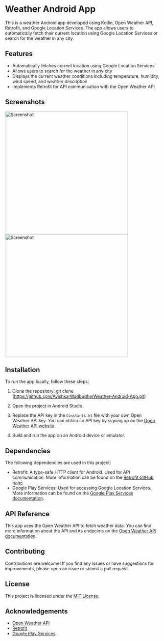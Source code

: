 # Weather Android App

This is a weather Android app developed using Kotlin, Open Weather API, Retrofit, and Google Location Services. The app allows users to automatically fetch their current location using Google Location Services or search for the weather in any city.

## Features

- Automatically fetches current location using Google Location Services
- Allows users to search for the weather in any city
- Displays the current weather conditions including temperature, humidity, wind speed, and weather description
- Implements Retrofit for API communication with the Open Weather API

## Screenshots
<img src="https://github.com/AvishkarWadbudhe/Weather-Android-App/assets/96787413/0b001643-038a-4fcf-b42b-6f26423490b8" alt="Screenshot" width="400px">
<img src="https://github.com/AvishkarWadbudhe/Weather-Android-App/assets/96787413/d60eef2e-41f9-4745-83b9-2c969c5e04a4" alt="Screenshot" width="400px">

## Installation

To run the app locally, follow these steps:

1. Clone the repository: git clone (https://github.com/AvishkarWadbudhe/Weather-Android-App.git)

2. Open the project in Android Studio.

3. Replace the API key in the `Constants.kt` file with your own Open Weather API key. You can obtain an API key by signing up on the [Open Weather API website](https://openweathermap.org/).

4. Build and run the app on an Android device or emulator.

## Dependencies

The following dependencies are used in this project:

- Retrofit: A type-safe HTTP client for Android. Used for API communication. More information can be found on the [Retrofit GitHub page](https://github.com/square/retrofit).
- Google Play Services: Used for accessing Google Location Services. More information can be found on the [Google Play Services documentation](https://developers.google.com/android/guides/overview).

## API Reference

This app uses the Open Weather API to fetch weather data. You can find more information about the API and its endpoints on the [Open Weather API documentation](https://openweathermap.org/api).

## Contributing

Contributions are welcome! If you find any issues or have suggestions for improvements, please open an issue or submit a pull request.

## License

This project is licensed under the [MIT License](LICENSE).

## Acknowledgements

- [Open Weather API](https://openweathermap.org/)
- [Retrofit](https://github.com/square/retrofit)
- [Google Play Services](https://developers.google.com/android/guides/overview)
